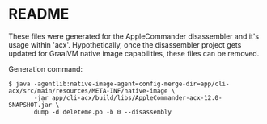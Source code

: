 # README

These files were generated for the AppleCommander disassembler and it's usage within 'acx'. Hypothetically, once
the disassembler project gets updated for GraalVM native image capabilities, these files can be removed.

Generation command:

```shell
$ java -agentlib:native-image-agent=config-merge-dir=app/cli-acx/src/main/resources/META-INF/native-image \
       -jar app/cli-acx/build/libs/AppleCommander-acx-12.0-SNAPSHOT.jar \
       dump -d deleteme.po -b 0 --disassembly
```
